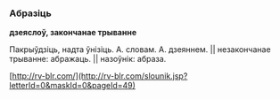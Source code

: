 ### Абразіць
**дзеяслоў, закончанае трыванне**

Пакрыўдзіць, надта ўнізіць. А. словам. А. дзеяннем. || незакончанае трыванне: абражаць. || назоўнік: абраза.

<a rel="author">[http://rv-blr.com/](http://rv-blr.com/slounik.jsp?letterId=0&maskId=0&pageId=49)</a>
